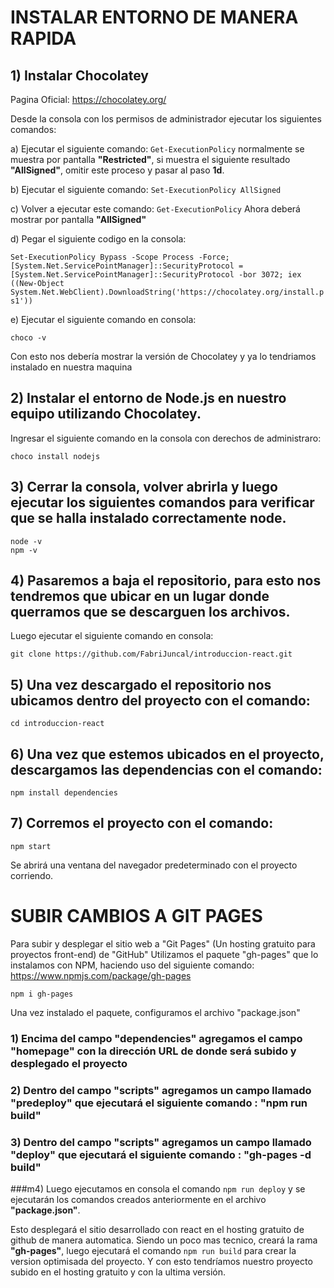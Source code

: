 # INSTALAR ENTORNO DE MANERA RAPIDA

## 1) Instalar Chocolatey
Pagina Oficial: https://chocolatey.org/

Desde la consola con los permisos de administrador ejecutar los siguientes comandos:

a) Ejecutar el siguiente comando: ```Get-ExecutionPolicy```
normalmente se muestra por pantalla **"Restricted"**, si muestra el siguiente resultado **"AllSigned"**, omitir este proceso
y pasar al paso **1d**.

b) Ejecutar el siguiente comando: ```Set-ExecutionPolicy AllSigned```

c) Volver a ejecutar este comando: ```Get-ExecutionPolicy```
Ahora deberá mostrar por pantalla **"AllSigned"**

d) Pegar el siguiente codigo en la consola:

```Set-ExecutionPolicy Bypass -Scope Process -Force; [System.Net.ServicePointManager]::SecurityProtocol = [System.Net.ServicePointManager]::SecurityProtocol -bor 3072; iex ((New-Object System.Net.WebClient).DownloadString('https://chocolatey.org/install.ps1'))```

e) Ejecutar el siguiente comando en consola:

```
choco -v
```

Con esto nos debería mostrar la versión de Chocolatey y ya lo tendriamos instalado en nuestra maquina

## 2) Instalar el entorno de Node.js en nuestro equipo utilizando Chocolatey.
Ingresar el siguiente comando en la consola con derechos de administraro:
```
choco install nodejs
```
## 3) Cerrar la consola, volver abrirla y luego ejecutar los siguientes comandos para verificar que se halla instalado correctamente node.
```
node -v
npm -v
```
## 4) Pasaremos a baja el repositorio, para esto nos tendremos que ubicar en un lugar donde querramos que se descarguen los archivos.
Luego ejecutar el siguiente comando en consola:
```
git clone https://github.com/FabriJuncal/introduccion-react.git
```
## 5) Una vez descargado el repositorio nos ubicamos dentro del proyecto con el comando:
```
cd introduccion-react
```
## 6) Una vez que estemos ubicados en el proyecto, descargamos las dependencias con el comando:
```
npm install dependencies
```
## 7) Corremos el proyecto con el comando:
```
npm start
```
Se abrirá una ventana del navegador predeterminado con el proyecto corriendo.

# SUBIR CAMBIOS A GIT PAGES

Para subir y desplegar el sitio web a "Git Pages" (Un hosting gratuito para proyectos front-end) de "GitHub"
Utilizamos el paquete "gh-pages" que lo instalamos con NPM, haciendo uso del siguiente comando:
https://www.npmjs.com/package/gh-pages
```
npm i gh-pages
```
Una vez instalado el paquete, configuramos el archivo "package.json"

### 1) Encima del campo "dependencies" agregamos el campo "homepage" con la dirección URL de donde será subido y desplegado el proyecto
### 2) Dentro del campo "scripts" agregamos un campo llamado "predeploy" que ejecutará el siguiente comando : "npm run build"
### 3) Dentro del campo "scripts" agregamos un campo llamado "deploy" que ejecutará el siguiente comando : "gh-pages -d build" 
###m4) Luego ejecutamos en consola el comando ```npm run deploy``` y se ejecutarán los comandos creados anteriormente en el archivo **"package.json"**.

Esto desplegará el sitio desarrollado con react en el hosting gratuito de github de manera automatica.
Siendo un poco mas tecnico, creará la rama **"gh-pages"**, luego ejecutará el comando ```npm run build``` para crear la version optimisada del proyecto.
Y con esto tendríamos nuestro proyecto subido en el hosting gratuito y con la ultima versión.
